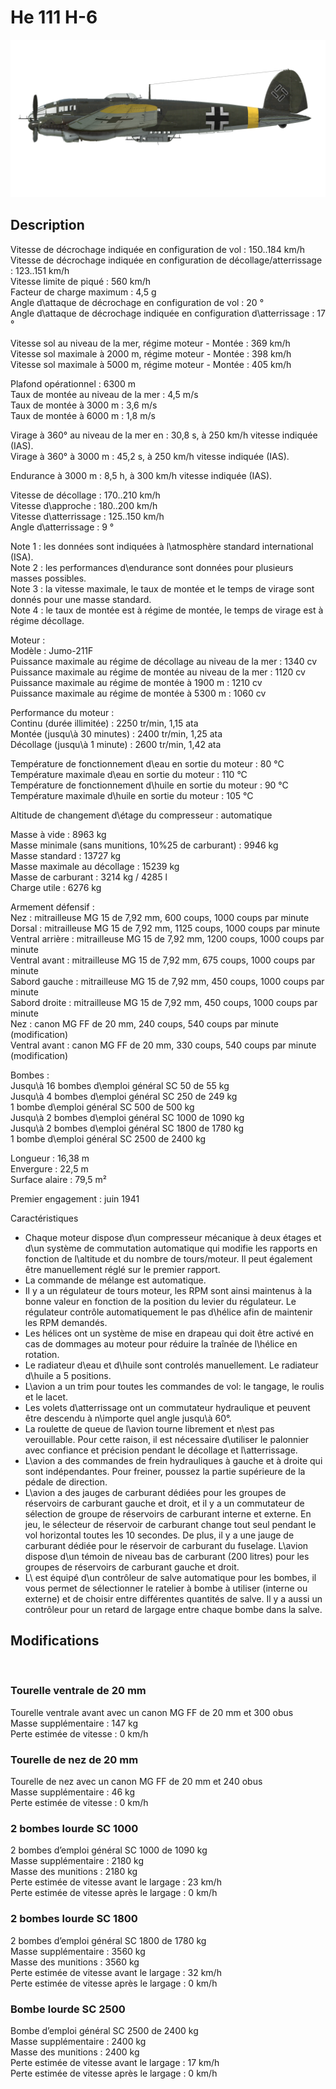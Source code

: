# He 111 H-6  
  
![he111h6](../images/he111h6.png)  
  
## Description  
  
Vitesse de décrochage indiquée en configuration de vol : 150..184 km/h  
Vitesse de décrochage indiquée en configuration de décollage/atterrissage : 123..151 km/h  
Vitesse limite de piqué : 560 km/h  
Facteur de charge maximum : 4,5 g  
Angle d\attaque de décrochage en configuration de vol : 20 °  
Angle d\attaque de décrochage indiquée en configuration d\atterrissage : 17 °  
  
Vitesse sol au niveau de la mer, régime moteur - Montée : 369 km/h  
Vitesse sol maximale à 2000 m, régime moteur - Montée : 398 km/h  
Vitesse sol maximale à 5000 m, régime moteur - Montée : 405 km/h  
  
Plafond opérationnel : 6300 m  
Taux de montée au niveau de la mer : 4,5 m/s  
Taux de montée à 3000 m : 3,6 m/s  
Taux de montée à 6000 m : 1,8 m/s  
  
Virage à 360° au niveau de la mer en : 30,8 s, à 250 km/h vitesse indiquée (IAS).  
Virage à 360° à 3000 m : 45,2 s, à 250 km/h vitesse indiquée (IAS).  
  
Endurance à 3000 m : 8,5 h, à 300 km/h vitesse indiquée (IAS).  
  
Vitesse de décollage : 170..210 km/h  
Vitesse d\approche : 180..200 km/h  
Vitesse d\atterrissage : 125..150 km/h  
Angle d\atterrissage : 9 °  
  
Note 1 : les données sont indiquées à l\atmosphère standard international (ISA).  
Note 2 : les performances d\endurance sont données pour plusieurs masses possibles.  
Note 3 : la vitesse maximale, le taux de montée et le temps de virage sont donnés pour une masse standard.  
Note 4 : le taux de montée est à régime de montée, le temps de virage est à régime décollage.  
  
Moteur :  
Modèle : Jumo-211F  
Puissance maximale au régime de décollage au niveau de la mer : 1340 cv  
Puissance maximale au régime de montée au niveau de la mer : 1120 cv  
Puissance maximale au régime de montée à 1900 m : 1210 cv  
Puissance maximale au régime de montée à 5300 m : 1060 cv  
  
Performance du moteur :  
Continu (durée illimitée) : 2250 tr/min, 1,15 ata  
Montée (jusqu\à 30 minutes) : 2400 tr/min, 1,25 ata  
Décollage (jusqu\à 1 minute) : 2600 tr/min, 1,42 ata  
  
Température de fonctionnement d\eau en sortie du moteur : 80 °C  
Température maximale d\eau en sortie du moteur : 110 °C  
Température de fonctionnement d\huile en sortie du moteur : 90 °C  
Température maximale d\huile en sortie du moteur : 105 °C  
  
Altitude de changement d\étage du compresseur : automatique   
  
Masse à vide : 8963 kg  
Masse minimale (sans munitions, 10%25 de carburant) : 9946 kg  
Masse standard : 13727 kg  
Masse maximale au décollage : 15239 kg  
Masse de carburant : 3214 kg / 4285 l  
Charge utile : 6276 kg  
  
Armement défensif :  
Nez : mitrailleuse MG 15 de 7,92 mm, 600 coups, 1000 coups par minute  
Dorsal : mitrailleuse MG 15 de 7,92 mm, 1125 coups, 1000 coups par minute  
Ventral arrière : mitrailleuse MG 15 de 7,92 mm, 1200 coups, 1000 coups par minute  
Ventral avant : mitrailleuse MG 15 de 7,92 mm, 675 coups, 1000 coups par minute  
Sabord gauche : mitrailleuse MG 15 de 7,92 mm, 450 coups, 1000 coups par minute  
Sabord droite : mitrailleuse MG 15 de 7,92 mm, 450 coups, 1000 coups par minute  
Nez : canon MG FF de 20 mm, 240 coups, 540 coups par minute (modification)  
Ventral avant : canon MG FF de 20 mm, 330 coups, 540 coups par minute (modification)  
  
Bombes :  
Jusqu\à 16 bombes d\emploi général SC 50 de 55 kg  
Jusqu\à 4 bombes d\emploi général SC 250 de 249 kg  
1 bombe d\emploi général SC 500 de 500 kg  
Jusqu\à 2 bombes d\emploi général SC 1000 de 1090 kg  
Jusqu\à 2 bombes d\emploi général SC 1800 de 1780 kg  
1 bombe d\emploi général SC 2500 de 2400 kg  
  
Longueur : 16,38 m  
Envergure : 22,5 m  
Surface alaire : 79,5 m²  
  
Premier engagement : juin 1941  
  
Caractéristiques  
- Chaque moteur dispose d\un compresseur mécanique à deux étages et d\un système de commutation automatique qui modifie les rapports en fonction de l\altitude et du nombre de tours/moteur. Il peut également être manuellement réglé sur le premier rapport.  
- La commande de mélange est automatique.  
- Il y a un régulateur de tours moteur, les RPM sont ainsi maintenus à la bonne valeur en fonction de la position du levier du régulateur. Le régulateur contrôle automatiquement le pas d\hélice afin de maintenir les RPM demandés.  
- Les hélices ont un système de mise en drapeau qui doit être activé en cas de dommages au moteur pour réduire la traînée de l\hélice en rotation.  
- Le radiateur d\eau et d\huile sont controlés manuellement. Le radiateur d\huile a 5 positions.  
- L\avion a un trim pour toutes les commandes de vol: le tangage, le roulis et le lacet.  
- Les volets d\atterrissage ont un commutateur hydraulique et peuvent être descendu à n\importe quel angle jusqu\\à 60°.  
- La roulette de queue de l\avion tourne librement et n\est pas verouillable. Pour cette raison, il est nécessaire d\utiliser le palonnier avec confiance et précision pendant le décollage et l\atterrissage.  
- L\avion a des commandes de frein hydrauliques à gauche et à droite qui sont indépendantes. Pour freiner, poussez la partie supérieure de la pédale de direction.  
- L\avion a des jauges de carburant dédiées pour les groupes de réservoirs de carburant gauche et droit, et il y a un commutateur de sélection de groupe de réservoirs de carburant interne et externe. En jeu, le sélecteur de réservoir de carburant change tout seul pendant le vol horizontal toutes les 10 secondes. De plus, il y a une jauge de carburant dédiée pour le réservoir de carburant du fuselage. L\avion dispose d\un témoin de niveau bas de carburant (200 litres) pour les groupes de réservoirs de carburant gauche et droit.  
- L\ est équipé d\un contrôleur de salve automatique pour les bombes, il vous permet de sélectionner le ratelier à bombe à utiliser (interne ou externe) et de choisir entre différentes quantités de salve. Il y a aussi un contrôleur pour un retard de largage entre chaque bombe dans la salve.  
  
## Modifications  
  ﻿
  
  
### Tourelle ventrale de 20 mm  
  
Tourelle ventrale avant avec un canon MG FF de 20 mm et 300 obus  
Masse supplémentaire : 147 kg  
Perte estimée de vitesse : 0 km/h  ﻿
  
  
### Tourelle de nez de 20 mm  
  
Tourelle de nez avec un canon MG FF de 20 mm et 240 obus  
Masse supplémentaire : 46 kg  
Perte estimée de vitesse : 0 km/h  ﻿
  
  
### 2 bombes lourde SC 1000  
  
2 bombes d’emploi général SC 1000 de 1090 kg  
Masse supplémentaire : 2180 kg  
Masse des munitions : 2180 kg  
Perte estimée de vitesse avant le largage : 23 km/h  
Perte estimée de vitesse après le largage : 0 km/h  ﻿
  
  
### 2 bombes lourde SC 1800   
  
2 bombes d’emploi général SC 1800 de 1780 kg  
Masse supplémentaire : 3560 kg  
Masse des munitions : 3560 kg  
Perte estimée de vitesse avant le largage : 32 km/h  
Perte estimée de vitesse après le largage : 0 km/h  ﻿
  
  
### Bombe lourde SC 2500  
  
Bombe d’emploi général SC 2500 de 2400 kg  
Masse supplémentaire : 2400 kg  
Masse des munitions : 2400 kg  
Perte estimée de vitesse avant le largage : 17 km/h  
Perte estimée de vitesse après le largage : 0 km/h  